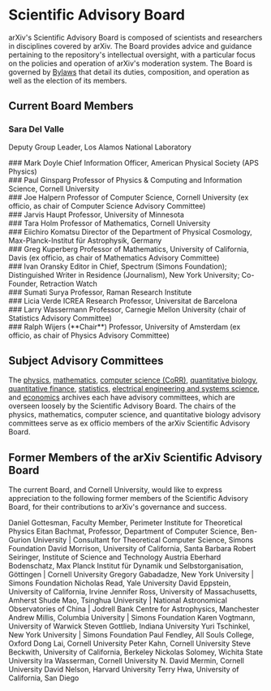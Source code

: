 # Scientific Advisory Board

arXiv's Scientific Advisory Board is composed of scientists and researchers in disciplines covered by arXiv. The Board provides advice and guidance pertaining to the repository's intellectual oversight, with a particular focus on the policies and operation of arXiv's moderation system. The Board is governed by [Bylaws](../../about/sab_bylaws.md) that detail its duties, composition, and operation as well as the election of its members.

## Current Board Members

<div class="grid-blocks" markdown="1">
<div class="block" markdown="1">

### Sara Del Valle
Deputy Group Leader, Los Alamos National Laboratory

</div>
<div class="block" markdown="1">
### Mark Doyle
Chief Information Officer, American Physical Society (APS Physics)
</div>
<div class="block" markdown="1">
### Paul Ginsparg
Professor of Physics & Computing and Information
Science, Cornell University
</div>
<div class="block" markdown="1">
### Joe Halpern
Professor of Computer Science, Cornell University (ex
officio, as chair of Computer Science Advisory Committee)
</div>
<div class="block" markdown="1">
### Jarvis Haupt
Professor, University of Minnesota
</div>
<div class="block" markdown="1">
### Tara Holm
Professor of Mathematics, Cornell University
</div>
<div class="block" markdown="1">
### Eiichiro Komatsu
Director of the Department of Physical Cosmology, Max-Planck-Institut für Astrophysik, Germany
</div>
<div class="block" markdown="1">
### Greg Kuperberg
Professor of Mathematics, University of California,
Davis (ex officio, as chair of Mathematics Advisory Committee)
</div>
<div class="block" markdown="1">
### Ivan Oransky
Editor in Chief, Spectrum (Simons Foundation); Distinguished Writer in Residence (Journalism), New York University; Co-Founder, Retraction Watch
</div>
<div class="block" markdown="1">
### Sumati Surya
Professor, Raman Research Institute
</div>
<div class="block" markdown="1">
### Licia Verde
ICREA Research Professor, Universitat de Barcelona
</div>
<div class="block" markdown="1">
### Larry Wassermann
Professor, Carnegie Mellon University (chair of Statistics Advisory Committee)
</div>
<div class="block" markdown="1">
### Ralph Wijers (**Chair**)
Professor, University of Amsterdam (ex officio, as chair of Physics Advisory Committee)

</div>
</div>

## Subject Advisory Committees

The [physics](../../help/physics/index.md#AdvisoryCommittee),
[mathematics](../../help/math/index.md#AdvisoryCommittee), 
[computer science (CoRR)](../../help/cs/index.md),
[quantitative biology](../../help/q-bio/index.md#AdvisoryCommittee), 
[quantitative finance](../../help/q-fin/index.md#AdvisoryCommittee),
[statistics](../../help/statistics/index.md#AdvisoryCommittee),
[electrical engineering and systems science](../../help/eess/index.md#AdvisoryCommittee),
and [economics](../../help/econ/index.md#AdvisoryCommittee) archives each have
advisory committees, which are overseen loosely by the Scientific
Advisory Board. The chairs of the physics, mathematics, computer
science, and quantitative biology advisory committees serve as ex
officio members of the arXiv Scientific Advisory Board.

## Former Members of the arXiv Scientific Advisory Board

The current Board, and Cornell University, would like to express
appreciation to the following former members of the Scientific Advisory
Board, for their contributions to arXiv's governance and success.

Daniel Gottesman, Faculty Member, Perimeter Institute for Theoretical Physics
Eitan Bachmat, Professor, Department of Computer Science, Ben-Gurion University \| Consultant for Theoretical Computer Science, Simons Foundation
David Morrison, University of California, Santa Barbara
Robert Seiringer, Institute of Science and Technology Austria
Eberhard Bodenschatz, Max Planck Institut für Dynamik und Selbstorganisation, Göttingen \| Cornell University
Gregory Gabadadze, New York University \| Simons Foundation
Nicholas Read, Yale University
David Eppstein, University of California, Irvine
Jennifer Ross, University of Massachusetts, Amherst
Shude Mao, Tsinghua University \| National Astronomical
Observatories of China \| Jodrell Bank Centre for Astrophysics,
Manchester
Andrew Millis, Columbia University \| Simons Foundation
Karen Vogtmann, University of Warwick
Steven Gottlieb, Indiana University
Yuri Tschinkel, New York University \| Simons Foundation
Paul Fendley, All Souls College, Oxford
Dong Lai, Cornell University
Peter Kahn, Cornell University
Steve Beckwith, University of California, Berkeley
Nickolas Solomey, Wichita State University
Ira Wasserman, Cornell University
N. David Mermin, Cornell University
David Nelson, Harvard University
Terry Hwa, University of California, San Diego
